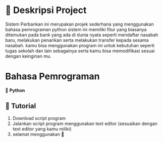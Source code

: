 # 🧠   Deskripsi Project 
Sistem Perbankan ini merupakan projek sederhana yang menggunakan bahasa pemrograman python sistem ini memiliki fitur yang biasanya ditemukan pada bank yang ada di dunia nyata seperti mendaftar nasabah baru, melakukan penarikan serta melakukan transfer kepada sesama nasabah. kamu bisa menggunakan program ini untuk kebutuhan seperti tugas sekolah dan lain sebagainya serta kamu bisa memodifikasi sesuai dengan keinginan mu.

# Bahasa Pemrograman 
🐍 **Python**    

## 🚀 Tutorial 

1. Download script program
2. Jalankan script program menggunakan text editor (sesuaikan dengan text editor yang kamu miliki) 
3. selamat menggunakan 🙌 
